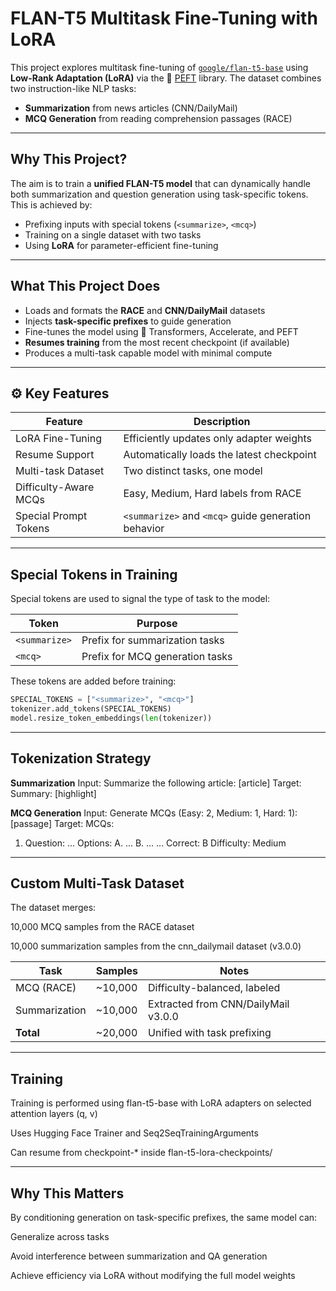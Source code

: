 #  FLAN-T5 Multitask Fine-Tuning with LoRA

This project explores multitask fine-tuning of [`google/flan-t5-base`](https://huggingface.co/google/flan-t5-base) using **Low-Rank Adaptation (LoRA)** via the 🤗 [PEFT](https://github.com/huggingface/peft) library. The dataset combines two instruction-like NLP tasks:

- **Summarization** from news articles (CNN/DailyMail)
- **MCQ Generation** from reading comprehension passages (RACE)

---

##  Why This Project?

The aim is to train a **unified FLAN-T5 model** that can dynamically handle both summarization and question generation using task-specific tokens. This is achieved by:

- Prefixing inputs with special tokens (`<summarize>`, `<mcq>`)
- Training on a single dataset with two tasks
- Using **LoRA** for parameter-efficient fine-tuning

---

##  What This Project Does

-  Loads and formats the **RACE** and **CNN/DailyMail** datasets  
-  Injects **task-specific prefixes** to guide generation  
-  Fine-tunes the model using 🤗 Transformers, Accelerate, and PEFT  
- **Resumes training** from the most recent checkpoint (if available)  
-  Produces a multi-task capable model with minimal compute

---

## ⚙ Key Features

| Feature                   | Description                                         |
|--------------------------|-----------------------------------------------------|
|  LoRA Fine-Tuning       | Efficiently updates only adapter weights            |
|  Resume Support         | Automatically loads the latest checkpoint           |
|  Multi-task Dataset     | Two distinct tasks, one model                       |
|  Difficulty-Aware MCQs  | Easy, Medium, Hard labels from RACE                 |
|  Special Prompt Tokens  | `<summarize>` and `<mcq>` guide generation behavior |

---

##  Special Tokens in Training

Special tokens are used to signal the type of task to the model:

| Token        | Purpose                          |
|--------------|----------------------------------|
| `<summarize>`| Prefix for summarization tasks   |
| `<mcq>`      | Prefix for MCQ generation tasks  |

These tokens are added before training:

```python
SPECIAL_TOKENS = ["<summarize>", "<mcq>"]
tokenizer.add_tokens(SPECIAL_TOKENS)
model.resize_token_embeddings(len(tokenizer))
```

---

##  Tokenization Strategy

**Summarization**
Input:  <summarize> Summarize the following article: [article]
Target: Summary: [highlight]

**MCQ Generation**
Input:  <mcq> Generate MCQs (Easy: 2, Medium: 1, Hard: 1): [passage]
Target: MCQs:
1. Question: ...
   Options:
   A. ...
   B. ...
   ...
   Correct: B
   Difficulty: Medium

---

##  Custom Multi-Task Dataset
The dataset merges:

10,000 MCQ samples from the RACE dataset

10,000 summarization samples from the cnn_dailymail dataset (v3.0.0)

| Task          | Samples  | Notes                               |
| ------------- | -------- | ----------------------------------- |
| MCQ (RACE)    | \~10,000 | Difficulty-balanced, labeled        |
| Summarization | \~10,000 | Extracted from CNN/DailyMail v3.0.0 |
| **Total**     | \~20,000 | Unified with task prefixing         |

---

##  Training
Training is performed using flan-t5-base with LoRA adapters on selected attention layers (q, v)

Uses Hugging Face Trainer and Seq2SeqTrainingArguments

Can resume from checkpoint-* inside flan-t5-lora-checkpoints/

---

##  Why This Matters
By conditioning generation on task-specific prefixes, the same model can:

Generalize across tasks

Avoid interference between summarization and QA generation

Achieve efficiency via LoRA without modifying the full model weights
